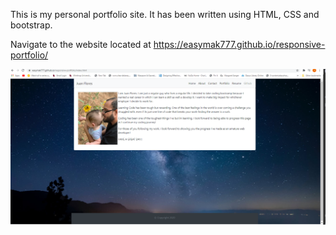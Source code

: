 This is my personal portfolio site. It has been written using HTML, CSS and bootstrap.


Navigate to the website located at https://easymak777.github.io/responsive-portfolio/


<img src="/assets/img/portfolio.PNG" alt="portfolio-home">


